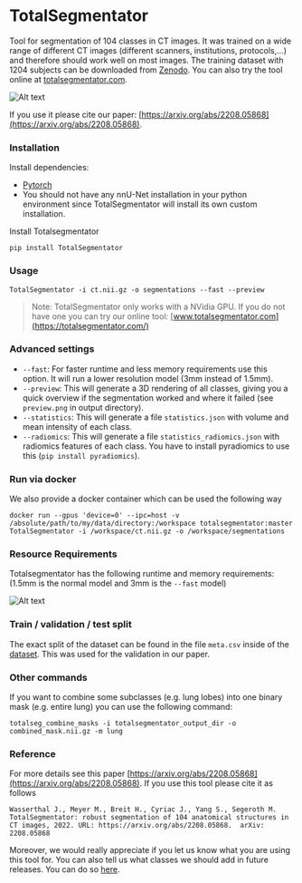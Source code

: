 # TotalSegmentator

Tool for segmentation of 104 classes in CT images. It was trained on a wide range of different CT images (different scanners, institutions, protocols,...) and therefore should work well on most images. The training dataset with 1204 subjects can be downloaded from [Zenodo](https://doi.org/10.5281/zenodo.6802613). You can also try the tool online at [totalsegmentator.com](https://totalsegmentator.com/).

![Alt text](resources/imgs/overview_classes.png)

If you use it please cite our paper: [https://arxiv.org/abs/2208.05868](https://arxiv.org/abs/2208.05868).  



### Installation

Install dependencies:  
* [Pytorch](http://pytorch.org/)
* You should not have any nnU-Net installation in your python environment since TotalSegmentator will install its own custom installation.

Install Totalsegmentator
```
pip install TotalSegmentator
```


### Usage
```
TotalSegmentator -i ct.nii.gz -o segmentations --fast --preview
```
> Note: TotalSegmentator only works with a NVidia GPU. If you do not have one you can try our online tool: [www.totalsegmentator.com](https://totalsegmentator.com/)


### Advanced settings
* `--fast`: For faster runtime and less memory requirements use this option. It will run a lower resolution model (3mm instead of 1.5mm). 
* `--preview`: This will generate a 3D rendering of all classes, giving you a quick overview if the segmentation worked and where it failed (see `preview.png` in output directory).
* `--statistics`: This will generate a file `statistics.json` with volume and mean intensity of each class.
* `--radiomics`: This will generate a file `statistics_radiomics.json` with radiomics features of each class. You have to install pyradiomics to use this (`pip install pyradiomics`).


### Run via docker
We also provide a docker container which can be used the following way
```
docker run --gpus 'device=0' --ipc=host -v /absolute/path/to/my/data/directory:/workspace totalsegmentator:master TotalSegmentator -i /workspace/ct.nii.gz -o /workspace/segmentations
```

### Resource Requirements
Totalsegmentator has the following runtime and memory requirements:  
(1.5mm is the normal model and 3mm is the `--fast` model)

![Alt text](resources/imgs/runtime_table.png)


### Train / validation / test split
The exact split of the dataset can be found in the file `meta.csv` inside of the [dataset](https://doi.org/10.5281/zenodo.6802613). This was used for the validation in our paper.


### Other commands
If you want to combine some subclasses (e.g. lung lobes) into one binary mask (e.g. entire lung) you can use the following command:
```
totalseg_combine_masks -i totalsegmentator_output_dir -o combined_mask.nii.gz -m lung
```


### Reference 
For more details see this paper [https://arxiv.org/abs/2208.05868](https://arxiv.org/abs/2208.05868).
If you use this tool please cite it as follows
```
Wasserthal J., Meyer M., Breit H., Cyriac J., Yang S., Segeroth M. TotalSegmentator: robust segmentation of 104 anatomical structures in CT images, 2022. URL: https://arxiv.org/abs/2208.05868.  arXiv: 2208.05868
```
Moreover, we would really appreciate if you let us know what you are using this tool for. You can also tell us what classes we should add in future releases. You can do so [here](https://github.com/wasserth/TotalSegmentator/issues/1).